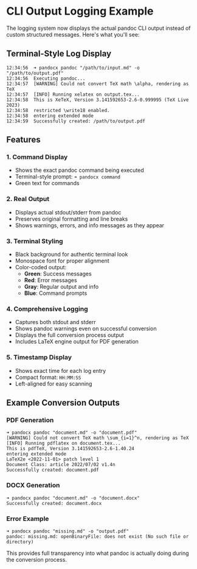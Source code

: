 # CLI Output Logging Example

The logging system now displays the actual pandoc CLI output instead of custom structured messages. Here's what you'll see:

## Terminal-Style Log Display

```
12:34:56  ➜ pandocx pandoc "/path/to/input.md" -o "/path/to/output.pdf"
12:34:56  Executing pandoc...
12:34:57  [WARNING] Could not convert TeX math \alpha, rendering as TeX
12:34:57  [INFO] Running xelatex on output.tex...
12:34:58  This is XeTeX, Version 3.141592653-2.6-0.999995 (TeX Live 2023)
12:34:58  restricted \write18 enabled.
12:34:58  entering extended mode
12:34:59  Successfully created: /path/to/output.pdf
```

## Features

### 1. **Command Display**
- Shows the exact pandoc command being executed
- Terminal-style prompt: `➜ pandocx command`
- Green text for commands

### 2. **Real Output**
- Displays actual stdout/stderr from pandoc
- Preserves original formatting and line breaks
- Shows warnings, errors, and info messages as they appear

### 3. **Terminal Styling**
- Black background for authentic terminal look
- Monospace font for proper alignment
- Color-coded output:
  - **Green**: Success messages
  - **Red**: Error messages  
  - **Gray**: Regular output and info
  - **Blue**: Command prompts

### 4. **Comprehensive Logging**
- Captures both stdout and stderr
- Shows pandoc warnings even on successful conversion
- Displays the full conversion process output
- Includes LaTeX engine output for PDF generation

### 5. **Timestamp Display**
- Shows exact time for each log entry
- Compact format: `HH:MM:SS`
- Left-aligned for easy scanning

## Example Conversion Outputs

### PDF Generation
```
➜ pandocx pandoc "document.md" -o "document.pdf"
[WARNING] Could not convert TeX math \sum_{i=1}^n, rendering as TeX
[INFO] Running pdflatex on document.tex...
This is pdfTeX, Version 3.141592653-2.6-1.40.24
entering extended mode
LaTeX2e <2022-11-01> patch level 1
Document Class: article 2022/07/02 v1.4n
Successfully created: document.pdf
```

### DOCX Generation  
```
➜ pandocx pandoc "document.md" -o "document.docx"
Successfully created: document.docx
```

### Error Example
```
➜ pandocx pandoc "missing.md" -o "output.pdf"  
pandoc: missing.md: openBinaryFile: does not exist (No such file or directory)
```

This provides full transparency into what pandoc is actually doing during the conversion process.
